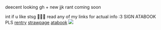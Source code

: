 deecent looking gh + new jjk rant coming soon

int if u like stsg 🐺💕🎀 read any of my links for actual info :3 SIGN ATABOOK PLS
[rentry](https://rentry.co/satorussuguru) [strawpage](https://kyunholy.straw.page) [atabook](https://blackbetta.atabook.org)
![](https://files.catbox.moe/yysjrw.PNG)
